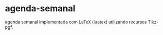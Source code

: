 agenda-semanal
==============

agenda semanal implementada com LaTeX (luatex) utilizando recursos Tikz-pgf.
